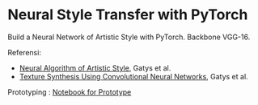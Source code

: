 # Neural Style Transfer with PyTorch
Build a Neural Network of Artistic Style with PyTorch.
Backbone VGG-16.

Referensi:
- [Neural Algorithm of Artistic Style](https://arxiv.org/pdf/1508.06576.pdf), Gatys et al.
- [Texture Synthesis Using Convolutional Neural Networks](https://arxiv.org/pdf/1505.07376.pdf), Gatys et al.

Prototyping :
[Notebook for Prototype](https://colab.research.google.com/drive/1pyWJON3ZpBUSt315-7gy94Fqv8VrFvG5?usp=sharing)
